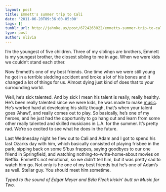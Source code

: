```yaml
---
layout: post
title: Emmett's summer trip to Cali
date: '2011-06-20T09:36:00-05:00'
tags: []
tumblr_url: http://jahnke.us/post/6724263022/emmetts-summer-trip-to-cali
type: post
author: olivia
---
```


I’m the youngest of five children. Three of my siblings are brothers, Emmett is my youngest brother, the closest sibling to me in age. When we were kids we couldn’t stand each other. 

Now Emmett’s one of my best friends. One time when we were still young he got in a terrible sledding accident and broke a lot of his bones and it changed a lot of things for us. Almost dying just kind of does that to your surrounding world. 

Well, he’s sick talented. And by sick I mean his talent is really, really healthy. He’s been really talented since we were kids, he was made to make [music](http://www.myspace.com/emmettfranzmusic). He’s worked hard at developing his skillz though, that’s when your talent goes ‘Ahaw!’, and really comes out to play. So basically, he’s one of my heroes, and he just had the opportunity to go hang out and learn from some other really talented and skilled musicians in L.A. for the summer. It’s pretty rad. We’re so excited to see what he does in the future. 

Last Wednesday night he flew out to Cali and Adam and I got to spend his last Ozarks day with him, which basically consisted of playing frisbee in the park, sipping back on some S’bux frappes, saying goodbyes to our one friend in Springfield, and watching nothing-to-write-home-about movies on Netflix. Emmett’s not emotional, so we didn’t tell him, but it was pretty sad to watch him go. Not only is he one of my best friends but he’s one of Adam’s as well. Stellar guy. You should meet him sometime. 

*Typed to the sound of Edgar Meyer and Béla Fleck kickin’ butt on Music for Two.*
